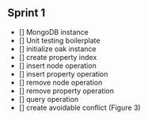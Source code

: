 ## Sprint 1
- [] MongoDB instance
- [] Unit testing boilerplate
- [] initialize oak instance
- [] create property index
- [] insert node operation
- [] insert property operation
- [] remove node operation
- [] remove property operation
- [] query operation
- [] create avoidable conflict (Figure 3)